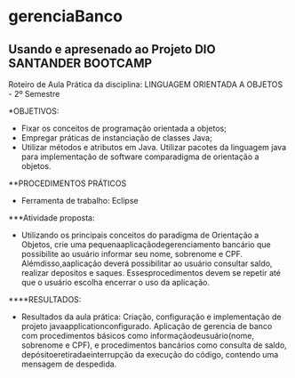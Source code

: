 # gerenciaBanco

## Usando e apresenado ao Projeto DIO SANTANDER BOOTCAMP

Roteiro de Aula Prática da disciplina: LINGUAGEM ORIENTADA A  OBJETOS - 2º Semestre 

 *OBJETIVOS: 
 
- Fixar os conceitos de programação orientada a objetos;
- Empregar práticas de instanciação de classes Java;
- Utilizar métodos e atributos em Java. Utilizar pacotes da linguagem java para implementação de software comparadigma de orientação a objetos.

**PROCEDIMENTOS PRÁTICOS

- Ferramenta de trabalho: Eclipse

***Atividade proposta:

- Utilizando os principais conceitos do paradigma de Orientação a Objetos, crie uma pequenaaplicaçãodegerenciamento bancário que possibilite ao usuário informar seu nome, sobrenome e CPF. Alémdisso,aaplicação deverá possibilitar ao usuário consultar saldo, realizar depositos e saques. Essesprocedimentos devem se repetir até que o usuário escolha encerrar o uso da aplicação.

****RESULTADOS:

- Resultados da aula prática: Criação, configuração e implementação de projeto javaapplicationconfigurado. Aplicação de gerencia de banco com procedimentos básicos como informaçãodeusuário(nome, sobrenome e CPF), e procedimentos bancários como consulta de saldo, depósitoeretiradaeinterrupção da execução do código, contendo uma mensagem de despedida.
